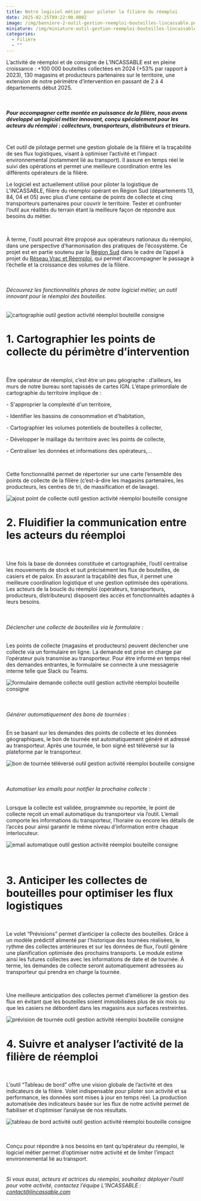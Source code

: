 ```yaml
---
title: Notre logiciel métier pour piloter la filière du réemploi
date: 2025-02-25T09:22:00.000Z
image: /img/banniere-2-outil-gestion-reemploi-bouteilles-lincassable.png
miniature: /img/miniature-outil-gestion-reemploi-bouteilles-lincassable.jpg
categories:
  - Filière
  - ""
---
```

L’activité de réemploi et de consigne de L’INCASSABLE est en pleine croissance : +100 000 bouteilles collectées en 2024 (+53% par rapport à 2023), 130 magasins et producteurs partenaires sur le territoire, une extension de notre périmètre d’intervention en passant de 2 à 4 départements début 2025.


<br>

##### Pour accompagner cette montée en puissance de la filière, nous avons développé un logiciel métier innovant, conçu spécialement pour les acteurs du réemploi : collecteurs, transporteurs, distributeurs et trieurs.

<br>
Cet outil de pilotage permet une gestion globale de la filière et la traçabilité de ses flux logistiques, visant à optimiser l’activité et l’impact environnemental (notamment lié au transport). Il assure en temps réel le suivi des opérations et permet une meilleure coordination entre les différents opérateurs de la filière.

Le logiciel est actuellement utilisé pour piloter la logistique de L’INCASSABLE, filière du réemploi opérant en Région Sud (départements 13, 84, 04 et 05) avec plus d’une centaine de points de collecte et cinq transporteurs partenaires pour couvrir le territoire. Tester et confronter l’outil aux réalités du terrain étant la meilleure façon de répondre aux besoins du métier.


<br>

À terme, l'outil pourrait être proposé aux opérateurs nationaux du réemploi, dans une perspective d’harmonisation des pratiques de l’écosystème.
Ce projet est en partie soutenu par la [Région Sud](https://www.maregionsud.fr/) dans le cadre de l’appel à projet du [Réseau Vrac et Réemploi](https://reseauvracetreemploi.org/reseau-consigne/?lang=fr), qui permet d’accompagner le passage à l’échelle et la croissance des volumes de la filière.


<br>

###### Découvrez les fonctionnalités phares de notre logiciel métier, un outil innovant pour le réemploi des bouteilles.

![cartographie outil gestion activité réemploi bouteille consigne ](/img/cartographie-outil-gestion-reemploi-bouteilles-lincassable.png "Cartographie logiciel métier réemploi")

# 1. Cartographier les points de collecte du périmètre d’intervention

<br>


Être opérateur de réemploi, c’est être un peu géographe : d’ailleurs, les murs de notre bureau sont tapissés de cartes IGN. L’étape primordiale de cartographie du territoire implique de :

\- S'approprier la complexité d'un territoire,

\- Identifier les bassins de consommation et d'habitation,

\- Cartographier les volumes potentiels de bouteilles à collecter,

\- Développer le maillage du territoire avec les points de collecte,

\- Centraliser les données et informations des opérateurs,...


<br>

Cette fonctionnalité permet de répertorier sur une carte l’ensemble des points de collecte de la filière (c’est-à-dire les magasins partenaires, les producteurs, les centres de tri, de massification et de lavage).

![ajout point de collecte outil gestion activité réemploi bouteille consigne ](/img/ajout-point-outil-gestion-reemploi-bouteilles-lincassable.png "Point de collecte logiciel métier réemploi")

[](/img/ajout-point-outil-gestion-reemploi-bouteilles-lincassable.png)

# 2. Fluidifier la communication entre les acteurs du réemploi

<br>


Une fois la base de données constituée et cartographiée, l’outil centralise les mouvements de stock et suit précisément les flux de bouteilles, de casiers et de palox. En assurant la traçabilité des flux, il permet une meilleure coordination logistique et une gestion optimisée des opérations. Les acteurs de la boucle du réemploi (opérateurs, transporteurs, producteurs, distributeurs) disposent des accès et fonctionnalités adaptés à leurs besoins.


<br>

###### Déclencher une collecte de bouteilles via le formulaire :

Les points de collecte (magasins et producteurs) peuvent déclencher une collecte via un formulaire en ligne. La demande est prise en charge par l’opérateur puis transmise au transporteur. Pour être informé en temps réel des demandes entrantes, le formulaire se connecte à une messagerie interne telle que Slack ou Teams.

![formulaire demande collecte outil gestion activité réemploi bouteille consigne ](/img/formulaire-outil-gestion-reemploi-bouteilles-lincassable.png "Formulaire demande de collecte logiciel métier réemploi")

[](/img/formulaire-outil-gestion-reemploi-bouteilles-lincassable.png)
<br>

###### Générer automatiquement des bons de tournées :

En se basant sur les demandes des points de collecte et les données géographiques, le bon de tournée est automatiquement généré et adressé au transporteur. Après une tournée, le bon signé est téléversé sur la plateforme par le transporteur.

![bon de tournée téléversé outil gestion activité réemploi bouteille consigne ](/img/bon-tournee-outil-gestion-reemploi-bouteilles-lincassable.png "Bon de tournée logiciel métier réemploi")

[](/img/bon-tournee-outil-gestion-reemploi-bouteilles-lincassable.png)
<br>

###### Automatiser les emails pour notifier la prochaine collecte :

Lorsque la collecte est validée, programmée ou reportée, le point de collecte reçoit un email automatique du transporteur via l’outil. L’email comporte les informations du transporteur, l’horaire ou encore les détails de l’accès pour ainsi garantir le même niveau d’information entre chaque interlocuteur.

![email automatique outil gestion activité réemploi bouteille consigne ](/img/email-outil-gestion-reemploi-bouteilles-lincassable.png "Email automatique logiciel métier réemploi")

[](/img/email-outil-gestion-reemploi-bouteilles-lincassable.png)
<br>

# 3. Anticiper les collectes de bouteilles pour optimiser les flux logistiques

<br>


Le volet “Prévisions” permet d’anticiper la collecte des bouteilles. Grâce à un modèle prédictif alimenté par l’historique des tournées réalisées, le rythme des collectes antérieures et sur les données de flux, l’outil génère une planification optimisée des prochains transports. Le module estime ainsi les futures collectes avec les informations de date et de tournée. À terme, les demandes de collecte seront automatiquement adressées au transporteur qui prendra en charge la tournée.


<br>


Une meilleure anticipation des collectes permet d’améliorer la gestion des flux en évitant que les bouteilles soient immobilisées plus de six mois ou que les casiers ne débordent dans les magasins aux surfaces restreintes.

![prévision de tournée outil gestion activité réemploi bouteille consigne ](/img/previsions-outil-gestion-reemploi-bouteilles-lincassable.png "Prévision de toournée logiciel métier réemploi")

# 4. Suivre et analyser l’activité de la filière de réemploi



<br>



L’outil “Tableau de bord” offre une vision globale de l’activité et des indicateurs de la filière. Volet indispensable pour piloter son activité et sa performance, les données sont mises à jour en temps réel. La production automatisée des indicateurs basée sur les flux de notre activité permet de fiabiliser et d’optimiser l’analyse de nos résultats.

![tableau de bord activité outil gestion activité réemploi bouteille consigne ](/img/tableau-bord-outil-gestion-reemploi-bouteilles-lincassable.png "Tableau de bord activité logiciel métier réemploi")

[](/img/tableau-bord-outil-gestion-reemploi-bouteilles-lincassable.png)
<br>
<br>
Conçu pour répondre à nos besoins en tant qu’opérateur du réemploi, le logiciel métier permet d’optimiser notre activité et de limiter l’impact environnemental lié au transport.
<br>
<br>

###### Si vous aussi, acteurs et actrices du réemploi, souhaitez déployer l’outil pour votre activité, contactez l’équipe L’INCASSABLE : contact@lincassable.com
